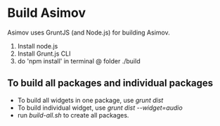 # Build Asimov

Asimov uses GruntJS (and Node.js) for building Asimov.

1. Install node.js
2. Install Grunt.js CLI
3. do 'npm install' in terminal @ folder ./build


## To build all packages and individual packages
- To build all widgets in one package, use *grunt dist*
- To build individual widget, use *grunt dist --widget=audio*
- run *build-all.sh* to create all packages.

